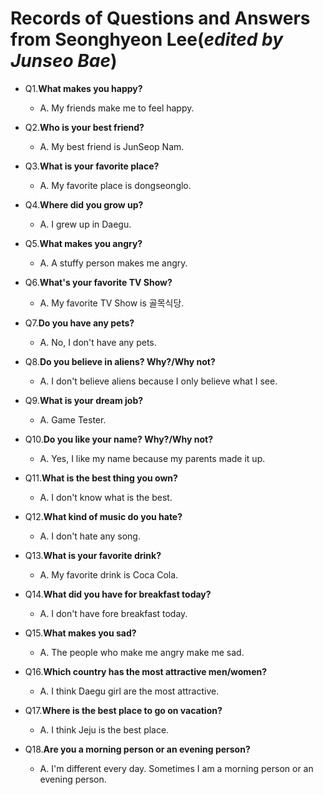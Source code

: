 # Records of Questions and Answers from Seonghyeon Lee(_edited by Junseo Bae_)

* Q1.**What makes you happy?**
  * A. My friends make me to feel happy.
  
* Q2.**Who is your best friend?**
  * A. My best friend is JunSeop Nam.

* Q3.**What is your favorite place?**
  * A. My favorite place is dongseonglo.
  
* Q4.**Where did you grow up?**
  * A. I grew up in Daegu.

* Q5.**What makes you angry?**
  * A. A stuffy person makes me angry.
  
* Q6.**What's your favorite TV Show?**
  * A. My favorite TV Show is 골목식당.

* Q7.**Do you have any pets?**
  * A. No, I don't have any pets.
  
* Q8.**Do you believe in aliens? Why?/Why not?**
  * A. I don't believe aliens because I only believe what I see.
  
* Q9.**What is your dream job?**
  * A. Game Tester.
  
* Q10.**Do you like your name? Why?/Why not?**
  * A. Yes, I like my name because my parents made it up.

* Q11.**What is the best thing you own?**
  * A. I don't know what is the best.
  
* Q12.**What kind of music do you hate?**
  * A. I don't hate any song.
  
* Q13.**What is your favorite drink?**
  * A. My favorite drink is Coca Cola.
  
* Q14.**What did you have for breakfast today?**
  * A. I don't have fore breakfast today.
  
* Q15.**What makes you sad?**
  * A. The people who make me angry make me sad.

* Q16.**Which country has the most attractive men/women?**
  * A. I think Daegu girl are the most attractive.
  
* Q17.**Where is the best place to go on vacation?**
  * A. I think Jeju is the best place.
  
* Q18.**Are you a morning person or an evening person?**
  * A. I'm different every day. Sometimes I am a morning person or an evening person.
